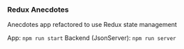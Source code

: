 ### Redux Anecdotes

Anecdotes app refactored to use Redux state management

App:
`npm run start`
Backend (JsonServer):
`npm run server`

